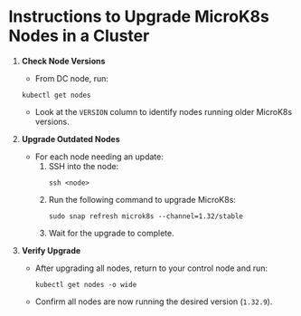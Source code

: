# Instructions to Upgrade MicroK8s Nodes in a Cluster

1. **Check Node Versions**
    -  From DC node, run:
      ```
      kubectl get nodes
      ```
    - Look at the `VERSION` column to identify nodes running older MicroK8s versions.

2. **Upgrade Outdated Nodes**
    - For each node needing an update:
      1. SSH into the node:
          ```
          ssh <node>
          ```
      2. Run the following command to upgrade MicroK8s:
          ```
          sudo snap refresh microk8s --channel=1.32/stable
          ```
      3. Wait for the upgrade to complete.

3. **Verify Upgrade**
    - After upgrading all nodes, return to your control node and run:
      ```
      kubectl get nodes -o wide
      ```
    - Confirm all nodes are now running the desired version (`1.32.9`).